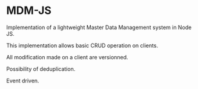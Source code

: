 # MDM-JS
Implementation of a lightweight Master Data Management system in Node JS.

This implementation allows basic CRUD operation on clients.

All modification made on a client are versionned.

Possibility of deduplication.

Event driven. 
